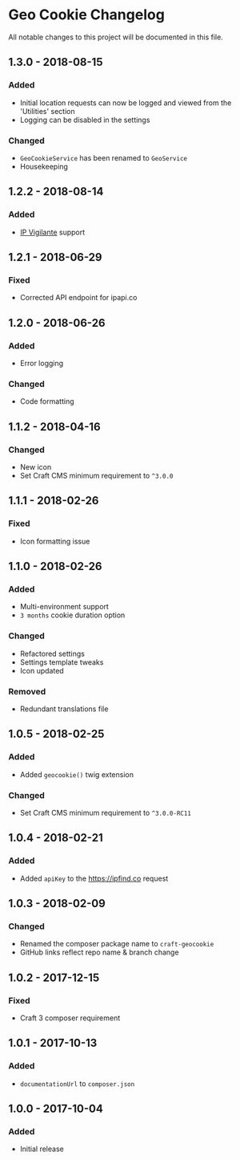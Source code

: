 # Geo Cookie Changelog

All notable changes to this project will be documented in this file.

## 1.3.0 - 2018-08-15

### Added
- Initial location requests can now be logged and viewed from the 'Utilities' section
- Logging can be disabled in the settings

### Changed
- `GeoCookieService` has been renamed to `GeoService`
- Housekeeping

## 1.2.2 - 2018-08-14

### Added
- [IP Vigilante](https://www.ipvigilante.com) support

## 1.2.1 - 2018-06-29

### Fixed
- Corrected API endpoint for ipapi.co

## 1.2.0 - 2018-06-26

### Added
- Error logging

### Changed
- Code formatting

## 1.1.2 - 2018-04-16

### Changed
- New icon
- Set Craft CMS minimum requirement to `^3.0.0`

## 1.1.1 - 2018-02-26

### Fixed
- Icon formatting issue

## 1.1.0 - 2018-02-26

### Added
- Multi-environment support
- `3 months` cookie duration option

### Changed
- Refactored settings
- Settings template tweaks
- Icon updated

### Removed
- Redundant translations file

## 1.0.5 - 2018-02-25

### Added
- Added `geocookie()` twig extension

### Changed
- Set Craft CMS minimum requirement to `^3.0.0-RC11`

## 1.0.4 - 2018-02-21

### Added
- Added `apiKey` to the https://ipfind.co request

## 1.0.3 - 2018-02-09

### Changed
- Renamed the composer package name to `craft-geocookie`
- GitHub links reflect repo name & branch change

## 1.0.2 - 2017-12-15

### Fixed
- Craft 3 composer requirement

## 1.0.1 - 2017-10-13

### Added
- `documentationUrl` to `composer.json`

## 1.0.0 - 2017-10-04

### Added
- Initial release
